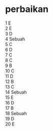# perbaikan
1 E <br>
2 E <br>
3 D <br>
4 Sebuah <br>
5 C <br>
6 D <br>
7 C <br>
8 C <br>
9 B <br>
10 C <br>
11 D <br>
12 B <br>
13 C <br>
14 Sebuah <br>
15 E <br>
16 D <br>
17 B <br>
18 Sebuah <br>
19 D <br>
20 E <br>
